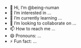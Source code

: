 - 👋 Hi, I’m @being-numan
- 👀 I’m interested in ...
- 🌱 I’m currently learning ...
- 💞️ I’m looking to collaborate on ...
- 📫 How to reach me ...
- 😄 Pronouns: ...
- ⚡ Fun fact: ...

<!---
being-numan/being-numan is a ✨ special ✨ repository because its `README.md` (this file) appears on your GitHub profile.
You can click the Preview link to take a look at your changes.
--->
